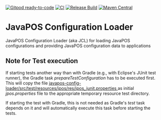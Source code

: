 [![Gitpod ready-to-code](https://img.shields.io/badge/Gitpod-ready--to--code-blue?logo=gitpod)](https://gitpod.io/#https://github.com/JavaPOSWorkingGroup/javapos-config-loader)
[![CI](https://github.com/JavaPOSWorkingGroup/javapos-config-loader/actions/workflows/build.yml/badge.svg)](https://github.com/JavaPOSWorkingGroup/javapos-config-loader/actions/workflows/build.yml)
[![Release Build](https://github.com/JavaPOSWorkingGroup/javapos-config-loader/actions/workflows/release.yml/badge.svg)](https://github.com/JavaPOSWorkingGroup/javapos-config-loader/actions/workflows/release.yml)
[![Maven Central](https://maven-badges.herokuapp.com/maven-central/org.javapos/javapos-config-loader/badge.svg)](https://maven-badges.herokuapp.com/maven-central/org.javapos/javapos-config-loader/)

JavaPOS Configuration Loader 
============================

JavaPOS Configuration Loader (aka JCL) for loading JavaPOS configurations and providing JavaPOS configuration data to applications

## Note for Test execution

If starting tests another way than with Gradle (e.g., with Eclipse's JUnit test runner), the Gradle task *prepareTestConfiguration* has 
to be executed first. This will copy the file [ javapos-config-loader/src/test/resources/jpos/res/jpos_junit.properties ](src/test/resources/jpos/res/jpos_junit.properties)
as initial *jpos.properties* file to the appropriate temporary resource test directory.

If starting the test with Gradle, this is not needed as Gradle's *test* task depends on it and will automatically execute this task before 
starting the tests.
